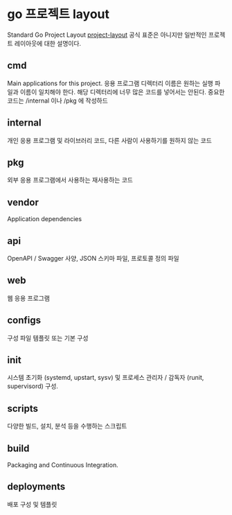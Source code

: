 # go 프로젝트 layout
Standard Go Project Layout
[project-layout](https://github.com/golang-standards/project-layout)
공식 표준은 아니지만 일반적인 프로젝트 레이아웃에 대한 설명이다.

## cmd
Main applications for this project.
응용 프로그램 디렉터리 이름은 원하는 실행 파일과 이름이 일치해야 한다.
해당 디렉터리에 너무 많은 코드를 넣어서는 안된다.
중요한 코드는 /internal 이나 /pkg 에 작성하드

## internal
개인 응용 프로그램 및 라이브러리 코드, 다른 사람이 사용하기를 원하지 않는 코드

## pkg
외부 응용 프로그램에서 사용하는 재사용하는 코드

## vendor
Application dependencies

## api
OpenAPI / Swagger 사양, JSON 스키마 파일, 프로토콜 정의 파일

## web
웹 응용 프로그램

## configs
구성 파일 템플릿 또는 기본 구성

## init
시스템 초기화 (systemd, upstart, sysv) 및 프로세스 관리자 / 감독자 (runit, supervisord) 구성.

## scripts
다양한 빌드, 설치, 분석 등을 수행하는 스크립트

## build
Packaging and Continuous Integration.

## deployments
배포 구성 및 템플릿 

